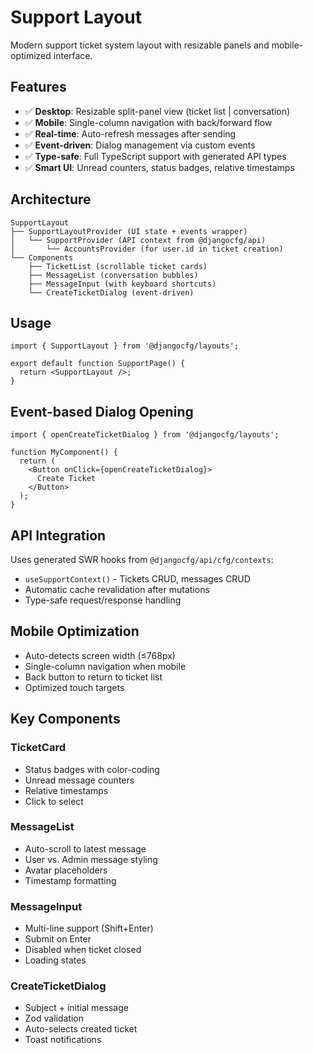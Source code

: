 # Support Layout

Modern support ticket system layout with resizable panels and mobile-optimized interface.

## Features

- ✅ **Desktop**: Resizable split-panel view (ticket list | conversation)
- ✅ **Mobile**: Single-column navigation with back/forward flow
- ✅ **Real-time**: Auto-refresh messages after sending
- ✅ **Event-driven**: Dialog management via custom events
- ✅ **Type-safe**: Full TypeScript support with generated API types
- ✅ **Smart UI**: Unread counters, status badges, relative timestamps

## Architecture

```
SupportLayout
├── SupportLayoutProvider (UI state + events wrapper)
│   └── SupportProvider (API context from @djangocfg/api)
│       └── AccountsProvider (for user.id in ticket creation)
└── Components
    ├── TicketList (scrollable ticket cards)
    ├── MessageList (conversation bubbles)
    ├── MessageInput (with keyboard shortcuts)
    └── CreateTicketDialog (event-driven)
```

## Usage

```tsx
import { SupportLayout } from '@djangocfg/layouts';

export default function SupportPage() {
  return <SupportLayout />;
}
```

## Event-based Dialog Opening

```tsx
import { openCreateTicketDialog } from '@djangocfg/layouts';

function MyComponent() {
  return (
    <Button onClick={openCreateTicketDialog}>
      Create Ticket
    </Button>
  );
}
```

## API Integration

Uses generated SWR hooks from `@djangocfg/api/cfg/contexts`:
- `useSupportContext()` - Tickets CRUD, messages CRUD
- Automatic cache revalidation after mutations
- Type-safe request/response handling

## Mobile Optimization

- Auto-detects screen width (≤768px)
- Single-column navigation when mobile
- Back button to return to ticket list
- Optimized touch targets

## Key Components

### TicketCard
- Status badges with color-coding
- Unread message counters
- Relative timestamps
- Click to select

### MessageList
- Auto-scroll to latest message
- User vs. Admin message styling
- Avatar placeholders
- Timestamp formatting

### MessageInput
- Multi-line support (Shift+Enter)
- Submit on Enter
- Disabled when ticket closed
- Loading states

### CreateTicketDialog
- Subject + initial message
- Zod validation
- Auto-selects created ticket
- Toast notifications

